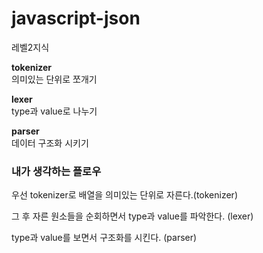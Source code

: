 # javascript-json
레벨2지식  

**tokenizer**  
의미있는 단위로 쪼개기

**lexer**  
type과 value로 나누기

**parser**  
데이터 구조화 시키기

### 내가 생각하는 플로우

우선 tokenizer로 배열을 의미있는 단위로 자른다.(tokenizer)  

그 후 자른 원소들을 순회하면서 type과 value를 파악한다. (lexer)  

type과 value를 보면서 구조화를 시킨다. (parser)